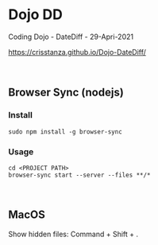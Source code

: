 # Dojo DD

Coding Dojo - DateDiff - 29-Apri-2021

https://crisstanza.github.io/Dojo-DateDiff/

<br>

## Browser Sync (nodejs)

### Install

	sudo npm install -g browser-sync

### Usage

	cd <PROJECT PATH>
	browser-sync start --server --files **/*

<br>

## MacOS

Show hidden files: Command + Shift + .
 
